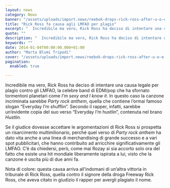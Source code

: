 ```yaml
---
layout: news
category: News
banner: "/assets/uploads/import.news/reebok-drops-rick-ross-after-u-o-e-n-o-controversy-001_480x500_scaled_cropp.jpg"
title: "Rick Ross fa causa agli LMFAO per plagio"
excerpt: "  Incredibile ma vero, Rick Ross ha deciso di intentare una causa legale per plagio contro gli LMFAO, la celebre band di EDM/pop che ha sfornato tormentoni planetari come I’m sexy and I know it. In questo caso la canzone incriminata sarebbe Party rock anthem, quella che contiene l’ormai famoso slogan “Everyday I’m shufflin”. Secondo [&hellip"
quote: ""
description: "  Incredibile ma vero, Rick Ross ha deciso di intentare una causa legale per plagio contro gli LMFAO, la celebre band di EDM/pop che ha sfornato tormentoni planetari come I’m sexy and I know it. In questo caso la canzone incriminata sarebbe Party rock anthem, quella che contiene l’ormai famoso slogan “Everyday I’m shufflin”. Secondo [&hellip"
keywords: ""
date: 2014-01-04T00:00:00.000+01:00
author: "Marta Blumi Tripodi"
cover: "/assets/uploads/import.news/reebok-drops-rick-ross-after-u-o-e-n-o-controversy-001_480x500_scaled_cropp.jpg"
pagination:
  enabled: true

---
```


[](https://hotmc.com/rick-ross-fa-causa-agli-lmfao-per-plagio/reebok-drops-rick-ross-after-u-o-e-n-o-controversy-001%5F480x500%5Fscaled%5Fcropp/)

Incredibile ma vero, Rick Ross ha deciso di intentare una causa legale per plagio contro gli LMFAO, la celebre band di EDM/pop che ha sfornato tormentoni planetari come _I’m sexy and I know it_. In questo caso la canzone incriminata sarebbe _Party rock anthem_, quella che contiene l’ormai famoso slogan “Everyday I’m shufflin”. Secondo il rapper, infatti, sarebbe un’evidente copia del suo verso “Everyday I’m hustlin”, contenuta nel brano _Hustlin_.

Se il giudice dovesse accettare le argomentazioni di Rick Ross si prospetta un risarcimento multimilionario, perché quel verso di _Party rock anthem_ ha dato vita anche a una linea di merchandising di grande successo e a vari spot pubblicitari, che hanno contribuito ad arricchire significativamente gli LMFAO. C’è da chiedersi, però, come mai Rozay si sia accorto solo ora del fatto che esiste una hit mondiale liberamente ispirata a lui, visto che la canzone è uscita più di due anni fa.

Nota di colore: questa causa arriva all’indomani di un’altra vittoria in tribunale di Rick Ross, quella contro il signore della droga Freeway Rick Ross, che aveva citato in giudizio il rapper per avergli plagiato il nome.